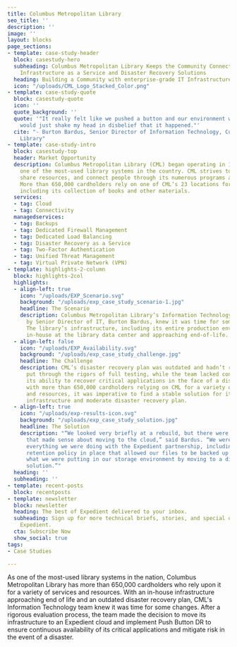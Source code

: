 ```yaml
---
title: Columbus Metropolitan Library
seo_title: ''
description: ''
image: ''
layout: blocks
page_sections:
- template: case-study-header
  block: casestudy-hero
  subheading: Columbus Metropolitan Library Keeps the Community Connected with Expedient's
    Infrastructure as a Service and Disaster Recovery Solutions
  heading: Building a Community with enterprise-grade IT Infrastructure
  icon: "/uploads/CML_Logo_Stacked_Color.png"
- template: case-study-quote
  block: casestudy-quote
  icon: ''
  quote_background: ''
  quote: '"It really felt like we pushed a button and our environment was moved. I
    would just shake my head in disbelief that it happened."'
  cite: "- Burton Bardus, Senior Director of Information Technology, Columbus Metropolitan
    Library"
- template: case-study-intro
  block: casestudy-top
  header: Market Opportunity
  description: Columbus Metropolitan Library (CML) began operating in 1873 and is
    one of the most-used library systems in the country. CML strives to inspire reading,
    share resources, and connect people through its numerous programs and services.
    More than 650,000 cardholders rely on one of CML’s 23 locations for resources,
    including its collection of books and other materials.
  services:
  - tag: Cloud
  - tag: Connectivity
  managedservices:
  - tag: Backups
  - tag: Dedicated Firewall Management
  - tag: Dedicated Load Balancing
  - tag: Disaster Recovery as a Service
  - tag: Two-Factor Authentication
  - tag: Unified Threat Management
  - tag: Virtual Private Network (VPN)
- template: highlights-2-column
  block: highlights-2col
  highlights:
  - align-left: true
    icon: "/uploads/EXP_Scenario.svg"
    background: "/uploads/exp_case_study_scenario-1.jpg"
    headline: The Scenario
    description: Columbus Metropolitan Library’s Information Technology team, led
      by Senior Director of IT, Burton Bardus, knew it was time for some changes.
      The library’s infrastructure, including its entire production environment, was
      in-house at the library data center and approaching end-of-life.
  - align-left: false
    icon: "/uploads/EXP_Availability.svg"
    background: "/uploads/exp_case_study_challenge.jpg"
    headline: The Challenge
    description: CML’s disaster recovery plan was outdated and hadn’t recently been
      put through the rigors of full testing, while the team lacked confidence in
      its ability to recover critical applications in the face of a disaster. And
      with more than 650,000 cardholders relying on CML for a variety of services
      and resources, it was imperative to find a stable solution for its undersized
      infrastructure and moderate disaster recovery plan.
  - align-left: true
    icon: "/uploads/exp-results-icon.svg"
    background: "/uploads/exp_case_study_solution.jpg"
    headline: The Solution
    description: "“We looked very briefly at a rebuild, but there were a lot of things
      that made sense about moving to the cloud,” said Bardus. “We were able to expand
      everything we were doing with the Expedient partnership, including having a
      retention policy in place that allowed our files to be backed up while expanding
      what we were putting in our storage environment by moving to a disk-based backup
      solution.”"
  heading: ''
  subheading: ''
- template: recent-posts
  block: recentposts
- template: newsletter
  block: newsletter
  heading: The best of Expedient delivered to your inbox.
  subheading: Sign up for more technical briefs, stories, and special offers from
    Expedient.
  cta: Subscribe Now
  show_social: true
tags:
- Case Studies

---
```

As one of the most-used library systems in the nation, Columbus Metropolitan Library has more than 650,000 cardholders who rely upon it for a variety of services and resources. With an in-house infrastructure approaching end of life and an outdated disaster recovery plan, CML's Information Technology team knew it was time for some changes. After a rigorous evaluation process, the team made the decision to move its infrastructure to an Expedient cloud and implement Push Button DR to ensure continuous availability of its critical applications and mitigate risk in the event of a disaster.